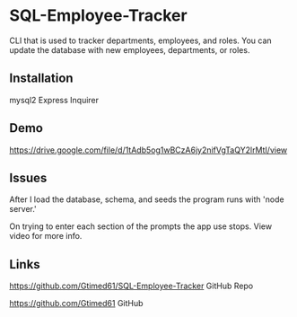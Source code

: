 # SQL-Employee-Tracker

CLI that is used to tracker departments, employees, and roles.  You can update the database with new employees, departments, or roles.

## Installation

mysql2
Express
Inquirer

## Demo

https://drive.google.com/file/d/1tAdb5og1wBCzA6jy2nifVgTaQY2lrMtI/view

## Issues

After I load the database, schema, and seeds the program runs with 'node server.'

On trying to enter each section of the prompts the app use stops.  View video for more info.

## Links

https://github.com/Gtimed61/SQL-Employee-Tracker  GitHub Repo

https://github.com/Gtimed61  GitHub



